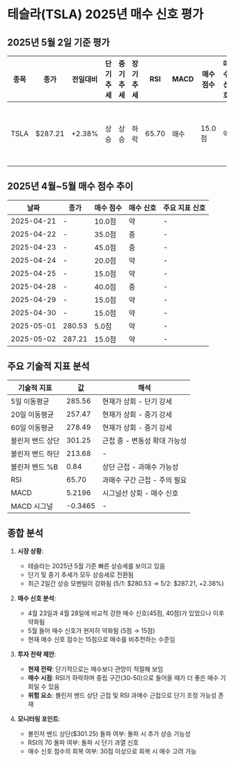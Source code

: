 # 테슬라(TSLA) 2025년 매수 신호 평가

## 2025년 5월 2일 기준 평가

| 종목 | 종가 | 전일대비 | 단기추세 | 중기추세 | 장기추세 | RSI | MACD | 매수 점수 | 매수 신호 | 추천 |
|-----|------|--------|---------|---------|---------|-----|------|---------|----------|------|
| TSLA | $287.21 | +2.38% | 상승 | 상승 | 하락 | 65.70 | 매수 | 15.0점 | 약 | ❌ 매수 비추천 |

## 2025년 4월~5월 매수 점수 추이

| 날짜 | 종가 | 매수 점수 | 매수 신호 | 주요 지표 신호 |
|-----|------|---------|----------|------------|
| 2025-04-21 | - | 10.0점 | 약 | - |
| 2025-04-22 | - | 35.0점 | 중 | - |
| 2025-04-23 | - | 45.0점 | 중 | - |
| 2025-04-24 | - | 20.0점 | 약 | - |
| 2025-04-25 | - | 15.0점 | 약 | - |
| 2025-04-28 | - | 40.0점 | 중 | - |
| 2025-04-29 | - | 15.0점 | 약 | - |
| 2025-04-30 | - | 15.0점 | 약 | - |
| 2025-05-01 | 280.53 | 5.0점 | 약 | - |
| 2025-05-02 | 287.21 | 15.0점 | 약 | - |

## 주요 기술적 지표 분석

| 기술적 지표 | 값 | 해석 |
|-----------|-----|-----|
| 5일 이동평균 | 285.56 | 현재가 상회 - 단기 강세 |
| 20일 이동평균 | 257.47 | 현재가 상회 - 중기 강세 |
| 60일 이동평균 | 278.49 | 현재가 상회 - 중기 강세 |
| 볼린저 밴드 상단 | 301.25 | 근접 중 - 변동성 확대 가능성 |
| 볼린저 밴드 하단 | 213.68 | - |
| 볼린저 밴드 %B | 0.84 | 상단 근접 - 과매수 가능성 |
| RSI | 65.70 | 과매수 구간 근접 - 주의 필요 |
| MACD | 5.2196 | 시그널선 상회 - 매수 신호 |
| MACD 시그널 | -0.3465 | - |

## 종합 분석

1. **시장 상황**:
   - 테슬라는 2025년 5월 기준 빠른 상승세를 보이고 있음
   - 단기 및 중기 추세가 모두 상승세로 전환됨
   - 최근 2일간 상승 모멘텀이 강화됨 (5/1: $280.53 → 5/2: $287.21, +2.38%)

2. **매수 신호 분석**:
   - 4월 23일과 4월 28일에 비교적 강한 매수 신호(45점, 40점)가 있었으나 이후 약화됨
   - 5월 들어 매수 신호가 현저히 약화됨 (5점 → 15점)
   - 현재 매수 신호 점수는 15점으로 매수를 비추천하는 수준임

3. **투자 전략 제안**:
   - **현재 전략**: 단기적으로는 매수보다 관망이 적절해 보임
   - **매수 시점**: RSI가 하락하며 중립 구간(30-50)으로 들어올 때가 더 좋은 매수 기회일 수 있음
   - **위험 요소**: 볼린저 밴드 상단 근접 및 RSI 과매수 근접으로 단기 조정 가능성 존재

4. **모니터링 포인트**:
   - 볼린저 밴드 상단($301.25) 돌파 여부: 돌파 시 추가 상승 가능성
   - RSI의 70 돌파 여부: 돌파 시 단기 과열 신호
   - 매수 신호 점수의 회복 여부: 30점 이상으로 회복 시 매수 고려 가능 